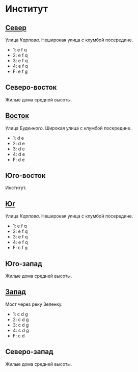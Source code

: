 # Институт

## [Север](./540050.md)

Улица *Карпова*.
Неширокая улица с клумбой посередине.

* 1:    e   f   q
* 2:    e   f   q
* 3:    e   f   q
* 4:    e   f   q
* F:    e   f   g

## Северо-восток

Жилые дома средней высоты.

## [Восток](./560060.md)

Улица *Буденного*.
Широкая улица с клумбой посередине.

* 1:    d   e
* 2:    d   e
* 3:    d   e
* 4:    d   e
* F:    d   e

## Юго-восток

Институт.

## [Юг](./540065.md)

Улица *Карпова*.
Неширокая улица с клумбой посередине.

* 1:    e   f   q
* 2:    e   f   q
* 3:    e   f   q
* 4:    e   f   q
* F:    c   f   g

## Юго-запад

Жилые дома средней высоты.

## [Запад](./530060.md)

Мост через реку Зеленку.

* 1:    c   d   g
* 2:    c   d   g
* 3:    c   d   g
* 4:    c   d   g
* F:    c   d

## Северо-запад

Жилые дома средней высоты.
